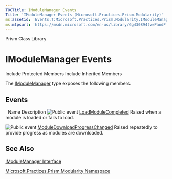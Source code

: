 ```yaml
---
TOCTitle: IModuleManager Events
Title: 'IModuleManager Events (Microsoft.Practices.Prism.Modularity)'
ms:assetid: 'Events.T:Microsoft.Practices.Prism.Modularity.IModuleManager'
ms:mtpsurl: 'https://msdn.microsoft.com/en-us/library/Gg430894(v=PandP.50)'
---
```


Prism Class Library

IModuleManager Events
=====================

Include Protected Members
Include Inherited Members

The [IModuleManager](https://msdn.microsoft.com/t:microsoft.practices.prism.modularity.imodulemanager) type exposes the following members.

Events
------

<span id="eventTableToggle"></span>
 
Name
Description
![](https://msdn.microsoft.com/en-us/Gg430894.pubevent(en-us,PandP.50).gif "Public event")
[LoadModuleCompleted](https://msdn.microsoft.com/e:microsoft.practices.prism.modularity.imodulemanager.loadmodulecompleted)
Raised when a module is loaded or fails to load.

![](https://msdn.microsoft.com/en-us/Gg430894.pubevent(en-us,PandP.50).gif "Public event")
[ModuleDownloadProgressChanged](https://msdn.microsoft.com/e:microsoft.practices.prism.modularity.imodulemanager.moduledownloadprogresschanged)
Raised repeatedly to provide progress as modules are downloaded.

See Also
--------

<span id="seeAlsoToggle"></span>
[IModuleManager Interface](https://msdn.microsoft.com/t:microsoft.practices.prism.modularity.imodulemanager)

[Microsoft.Practices.Prism.Modularity Namespace](https://msdn.microsoft.com/n:microsoft.practices.prism.modularity)
